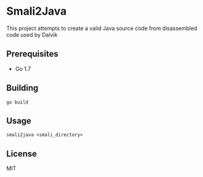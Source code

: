 # Smali2Java

This project attempts to create a valid Java source code from disassembled code used by Dalvik 

## Prerequisites
* Go 1.7

## Building
```
go build
```


## Usage
```
smali2java <smali_directory>
```

## License
MIT